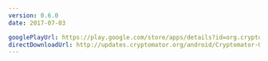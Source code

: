 ```yaml
---
version: 0.6.0
date: 2017-07-03

googlePlayUrl: https://play.google.com/store/apps/details?id=org.cryptomator.beta
directDownloadUrl: http://updates.cryptomator.org/android/Cryptomator-0.6.0.apk
---
```

